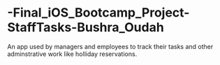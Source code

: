 # -Final_iOS_Bootcamp_Project-StaffTasks-Bushra_Oudah
An app used by managers and employees to track their tasks and other adminstrative work like holliday reservations.
